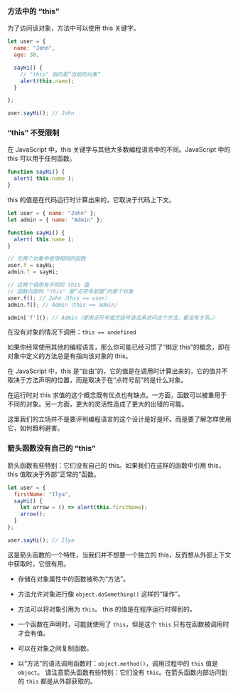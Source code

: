 ### 方法中的 “this”

为了访问该对象，方法中可以使用 this 关键字。
```js
let user = {
  name: "John",
  age: 30,

  sayHi() {
    // "this" 指的是“当前的对象”
    alert(this.name);
  }

};

user.sayHi(); // John
```
### “this” 不受限制
在 JavaScript 中，this 关键字与其他大多数编程语言中的不同。JavaScript 中的 this 可以用于任何函数。
```js
function sayHi() {
  alert( this.name );
}
```
this 的值是在代码运行时计算出来的，它取决于代码上下文。
```js
let user = { name: "John" };
let admin = { name: "Admin" };

function sayHi() {
  alert( this.name );
}

// 在两个对象中使用相同的函数
user.f = sayHi;
admin.f = sayHi;

// 这两个调用有不同的 this 值
// 函数内部的 "this" 是“点符号前面”的那个对象
user.f(); // John（this == user）
admin.f(); // Admin（this == admin）

admin['f'](); // Admin（使用点符号或方括号语法来访问这个方法，都没有关系。）
```

在没有对象的情况下调用：`this == undefined`

如果你经常使用其他的编程语言，那么你可能已经习惯了“绑定 this”的概念，即在对象中定义的方法总是有指向该对象的 this。

在 JavaScript 中，this 是“自由”的，它的值是在调用时计算出来的，它的值并不取决于方法声明的位置，而是取决于在“点符号前”的是什么对象。

在运行时对 this 求值的这个概念既有优点也有缺点。一方面，函数可以被重用于不同的对象。另一方面，更大的灵活性造成了更大的出错的可能。

这里我们的立场并不是要评判编程语言的这个设计是好是坏。而是要了解怎样使用它，如何趋利避害。

### 箭头函数没有自己的 “this”
箭头函数有些特别：它们没有自己的 this。如果我们在这样的函数中引用 this，this 值取决于外部“正常的”函数。
```js
let user = {
  firstName: "Ilya",
  sayHi() {
    let arrow = () => alert(this.firstName);
    arrow();
  }
};

user.sayHi(); // Ilya
```
这是箭头函数的一个特性，当我们并不想要一个独立的 this，反而想从外部上下文中获取时，它很有用。

* 存储在对象属性中的函数被称为“方法”。
* 方法允许对象进行像 `object.doSomething()` 这样的“操作”。
* 方法可以将对象引用为 `this`。
this 的值是在程序运行时得到的。

* 一个函数在声明时，可能就使用了 `this`，但是这个 `this` 只有在函数被调用时才会有值。
* 可以在对象之间复制函数。
* 以“方法”的语法调用函数时：`object.method()`，调用过程中的 `this` 值是 `object`。
请注意箭头函数有些特别：它们没有 `this`。在箭头函数内部访问到的 `this` 都是从外部获取的。
